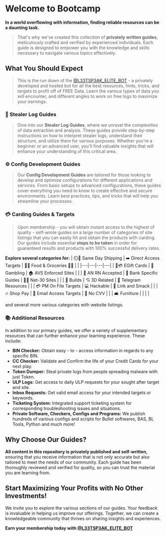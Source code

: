 # Welcome to Bootcamp 



**In a world overflowing with information, finding reliable resources can be a daunting task.** 

> That's why we've created this collection of **privately written guides**, meticulously crafted and verified by experienced individuals. Each guide is designed to empower you with the knowledge and skills necessary to navigate various topics effectively.

## What You Should Expect

> This is the run down of the [@L33TSP3AK_ELITE_BOT](https://t.me/L33TSP3AK_ELITE_BOT) - a privately developed and hosted bot for all the best resources, hints, tricks, and targets to profit off of FREE Data. Learn the various types of data you will encounter, and different angles to work on free logs to maximize your earnings.

### 🌟 Stealer Log Guides

> Dive into our **Stealer Log Guides**, where we unravel the complexities of data extraction and analysis. These guides provide step-by-step instructions on how to interpret stealer logs, understand their structure, and utilize them for various purposes. Whether you're a beginner or an advanced user, you'll find valuable insights that will enhance your understanding of this critical area.

### ⚙️ Config Development Guides

> Our **Config Development Guides** are tailored for those looking to develop and optimize configurations for different applications and services. From basic setups to advanced configurations, these guides cover everything you need to know to create effective and secure environments. Learn best practices, tips, and tricks that will help you streamline your processes.

### 💳 Carding Guides & Targets

> Upon membership - you will obtain instant access to the highest of quality - self-wrote guides on a large number of categories of site listings that you can easily hit and obtain the products with carding. Our guides include essential **steps to be taken** in order for guaranteed results and products with 100% successful delivery rates. 

**Explore several categories for:**
| ⏲️🚚 Same Day Shipping | ➡️ Direct Access Targets | 🍟🍠 Food & Groceries 🍤🥓 |  |
|---|---|---|---|
| 🎁️💳 EGift Cards | 🎰 Gambling | 🏠 AVS Enforced Sites |  |
| 🏦 AN RN Accepted | 🏦 Bank Specific Guides | 👨‍🏭 Net-30 Sites |  |
| 👻 Builds | 💘 3D Related | 💬 Telegram Resources |  |
| 💳 PM On File Targets | 💻 Hackable | 🔗 Link and Smack |  |
| 🔥 Shop Pay | 🔰 Email Access Targets | 🚫 No CVV |  |
| 🛋 Furniture |  |  |  |

and several more various categories with website listings.

### 📚 Additional Resources

In addition to our primary guides, we offer a variety of supplementary resources that can further enhance your learning experience. These include:

* **BIN Checker:** Obtain easy - to - access information in regards to any specific BIN.
* **CC Checker:** Validate and Confirm the life of your Credit Cards for your next play.
* **Token Dumper:** Steal private logs from people spreading malware with just Token.
* **ULP Logs:** Get access to daily ULP requests for your sought after target and site.
* **Inbox Requests:** Get valid email access for your intended targets or keywords.
* **Ticketing System:** Integrated support ticketing system for corresponding troubleshooting issues and situations.
* **Private Software, Checkers, Configs and Programs:** We publish hundreds of various configs and scripts for Bullet softwares, BAS, BL Tools, Python and much more!

## Why Choose Our Guides?

**All content in this repository is privately published and self-written,** ensuring that you receive information that is not only accurate but also tailored to meet the needs of our community. Each guide has been thoroughly reviewed and verified for quality, so you can trust the material you are learning from.

## Start Maximizing Your Profits with No Other Investments!

We invite you to explore the various sections of our guides. Your feedback is invaluable in helping us improve our offerings. Together, we can create a knowledgeable community that thrives on sharing insights and experiences.

**Earn your membership today with [@L33TSP3AK_ELITE_BOT](https://t.me/L33TSP3AK_ELITE_BOT)**
